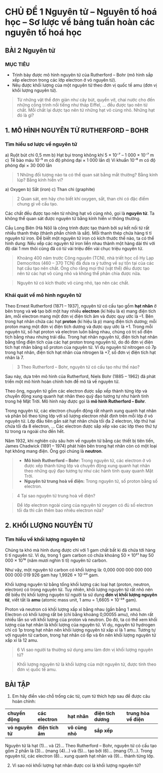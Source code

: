 # CHỦ ĐỀ 1 Nguyên tử – Nguyên tố hoá học – Sơ lược về bảng tuần hoàn các nguyên tố hoá học

## BÀI 2 Nguyên tử

### MỤC TIÊU
- Trình bày được mô hình nguyên tử của Rutherford – Bohr (mô hình sắp xếp electron trong các lớp electron ở vỏ nguyên tử).
- Nêu được khối lượng của một nguyên tử theo đơn vị quốc tế amu (đơn vị khối lượng nguyên tử).

> Từ những vật thể đơn giản như cây bút, quyển vở, chai nước cho đến những công trình nổi tiếng như tháp Eiffel, … đều được tạo nên từ chất. Mỗi chất lại được tạo nên từ những hạt vô cùng nhỏ. Những hạt đó là gì?

## 1. MÔ HÌNH NGUYÊN TỬ RUTHERFORD – BOHR

### Tìm hiểu sơ lược về nguyên tử

a) Ruột bút chì 0,5 mm
b) Hạt bụi trong không khí 5 × 10⁻⁷ – 1 000 × 10⁻⁷ m
c) Tế bào máu 10⁻⁵ m có độ phóng đại × 1 000 lần
d) Vi khuẩn 10⁻⁶ m có độ phóng đại × 30 000 lần

> 1 Những đối tượng nào ta có thể quan sát bằng mắt thường? Bằng kính lúp? Bằng kính hiển vi?

a) Oxygen
b) Sắt (iron)
c) Than chì (graphite)

> 2 Quan sát, em hãy cho biết khí oxygen, sắt, than chì có đặc điểm chung gì về cấu tạo.

Các chất đều được tạo nên từ những hạt vô cùng nhỏ, gọi là **nguyên tử**. Ta không thể quan sát được nguyên tử bằng kính hiển vi thông thường.

Cầu Long Biên (Hà Nội) là công trình được tạo thành bởi sự kết nối từ rất nhiều thanh thép (thành phần chính là sắt). Mỗi thanh thép chứa hàng tỉ tỉ nguyên tử iron. Để biết một nguyên tử iron có kích thước thế nào, ta có thể hình dung: Nếu xếp các nguyên tử iron liền nhau thành một hàng dài thì với độ dài 1 mm thôi cũng đã có từ vài triệu đến vài chục triệu nguyên tử.

> Khoảng 400 năm trước Công nguyên (TCN), nhà triết học cổ Hy Lạp Democritos (460 – 370 TCN) đã đưa ra ý tưởng về sự tồn tại của các hạt cấu tạo nên chất. Ông cho rằng mọi thứ (vật thể) đều được tạo nên từ các hạt vô cùng nhỏ và không thể phân chia được nữa.

> Nguyên tử có kích thước vô cùng nhỏ, tạo nên các chất.

### Khái quát về mô hình nguyên tử

Theo Ernest Rutherford (1871 – 1937), nguyên tử có cấu tạo gồm **hạt nhân** ở bên trong và **vỏ** tạo bởi một hay nhiều **electron** (kí hiệu là e) mang điện tích âm, mỗi electron mang một đơn vị điện tích âm và được quy ước là –1. Bên trong hạt nhân chứa các hạt **proton** (kí hiệu là p) mang điện tích dương; mỗi proton mang một đơn vị điện tích dương và được quy ước là +1. Trong mỗi nguyên tử, số hạt proton và electron luôn bằng nhau, chúng có trị số điện tích bằng nhau nhưng trái dấu. Trong hạt nhân nguyên tử, điện tích hạt nhân bằng tổng điện tích của các hạt proton trong nguyên tử, do đó đơn vị điện tích hạt nhân bằng số proton của nguyên tử. Ví dụ nguyên tử nitrogen có 7p trong hạt nhân, điện tích hạt nhân của nitrogen là +7, số đơn vị điện tích hạt nhân là 7.

> 3 Theo Rutherford – Bohr, nguyên tử có cấu tạo như thế nào?

Sau này, dựa trên mô hình của Rutherford, Niels Bohr (1885 – 1962) đã phát triển một mô hình hoàn chỉnh hơn để mô tả về nguyên tử.

Theo ông, nguyên tử gồm các electron được sắp xếp thành từng lớp và chuyển động xung quanh hạt nhân theo quỹ đạo tương tự như hành tinh trong hệ Mặt Trời. Mô hình này được gọi là **mô hình Rutherford – Bohr**.

Trong nguyên tử, các electron chuyển động rất nhanh xung quanh hạt nhân và phân bố theo từng lớp với số lượng electron nhất định trên mỗi lớp ở vỏ nguyên tử. Lớp đầu tiên gần sát hạt nhân chứa tối đa 2 electron, lớp thứ hai chứa tối đa 8 electron, … Các electron được sắp xếp vào các lớp theo thứ tự từ trong ra ngoài cho đến hết.

Năm 1932, khi nghiên cứu sâu hơn về nguyên tử bằng các thiết bị tiên tiến, James Chadwick (1891 – 1974) phát hiện bên trong hạt nhân còn có một loại hạt không mang điện. Ông gọi chúng là **neutron**.

> - **Mô hình Rutherford – Bohr:** Trong nguyên tử, các electron ở vỏ được xếp thành từng lớp và chuyển động xung quanh hạt nhân theo những quỹ đạo tương tự như các hành tinh quay quanh Mặt Trời.
> - **Nguyên tử trung hoà về điện:** Trong nguyên tử, số proton bằng số electron.

> 4 Tại sao nguyên tử trung hoà về điện?

> Để lớp electron ngoài cùng của nguyên tử oxygen có đủ số electron tối đa thì cần thêm bao nhiêu electron nữa?

## 2. KHỐI LƯỢNG NGUYÊN TỬ

### Tìm hiểu về khối lượng nguyên tử

Chúng ta khó mà hình dung được chỉ với 1 gam chất bất kì đã chứa tới hàng tỉ tỉ nguyên tử. Ví dụ, trong 1 gam carbon có chứa khoảng 50 × 10²¹ hay 50 000 × 10¹⁸ (năm mươi nghìn tỉ tỉ) nguyên tử carbon.

Như vậy, một nguyên tử carbon có khối lượng là:
0,000 000 000 000 000 000 000 019 926 gam hay 1,9926 × 10⁻²³ gam.

Khối lượng nguyên tử bằng tổng khối lượng các loại hạt (proton, neutron, electron) có trong nguyên tử. Tuy nhiên, khối lượng nguyên tử rất nhỏ nên để biểu thị khối lượng nguyên tử người ta sử dụng **đơn vị khối lượng nguyên tử**, viết tắt là **amu** (atomic mass unit, 1 amu = 1,6605 × 10⁻²⁴ gam).

Proton và neutron có khối lượng xấp xỉ bằng nhau (gần bằng 1 amu). Electron có khối lượng rất bé (chỉ bằng khoảng 0,00055 amu), nhỏ hơn rất nhiều lần so với khối lượng của proton và neutron. Do đó, ta có thể xem khối lượng của hạt nhân là khối lượng của nguyên tử. Ví dụ, nguyên tử hydrogen chỉ có 1p trong hạt nhân nên khối lượng nguyên tử xấp xỉ là 1 amu. Tương tự với nguyên tử carbon, trong hạt nhân có 6p và 6n nên khối lượng nguyên tử xấp xỉ là 12 amu.

> 6 Vì sao người ta thường sử dụng amu làm đơn vị khối lượng nguyên tử?

> Khối lượng nguyên tử là khối lượng của một nguyên tử, được tính theo đơn vị quốc tế amu.

## BÀI TẬP

1. Em hãy điền vào chỗ trống các từ, cụm từ thích hợp sau để được câu hoàn chỉnh:

| chuyển động   | các electron | hạt nhân     | điện tích dương | trung hòa về điện |
| :------------ | :----------- | :----------- | :-------------- | :--------------- |
| **vỏ nguyên tử**  | **điện tích âm** | **vô cùng nhỏ**  | **sắp xếp**         |                  |

Nguyên tử là hạt (1)… và (2)… Theo Rutherford – Bohr, nguyên tử có cấu tạo gồm 2 phần là (3)… (mang (4)…) và (5)… tạo bởi (6)… (mang (7)…).
Trong nguyên tử, các electron (8)… xung quanh hạt nhân và (9)… thành từng lớp.

2. Vì sao nói khối lượng hạt nhân được coi là khối lượng nguyên tử?
